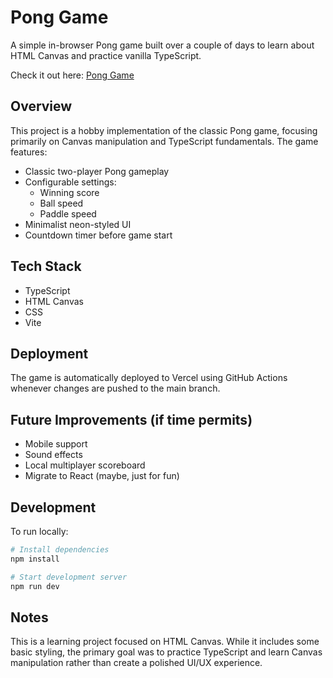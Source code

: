 # Pong Game

A simple in-browser Pong game built over a couple of days to learn about HTML Canvas and practice vanilla TypeScript.

Check it out here: [Pong Game](https://pong-five-dusky.vercel.app/)

## Overview

This project is a hobby implementation of the classic Pong game, focusing primarily on Canvas manipulation and TypeScript fundamentals. The game features:

-   Classic two-player Pong gameplay
-   Configurable settings:
    -   Winning score
    -   Ball speed
    -   Paddle speed
-   Minimalist neon-styled UI
-   Countdown timer before game start

## Tech Stack

-   TypeScript
-   HTML Canvas
-   CSS
-   Vite

## Deployment

The game is automatically deployed to Vercel using GitHub Actions whenever changes are pushed to the main branch.

## Future Improvements (if time permits)

-   Mobile support
-   Sound effects
-   Local multiplayer scoreboard
-   Migrate to React (maybe, just for fun)

## Development

To run locally:

```bash
# Install dependencies
npm install

# Start development server
npm run dev
```

## Notes

This is a learning project focused on HTML Canvas. While it includes some basic styling, the primary goal was to practice TypeScript and learn Canvas manipulation rather than create a polished UI/UX experience.
